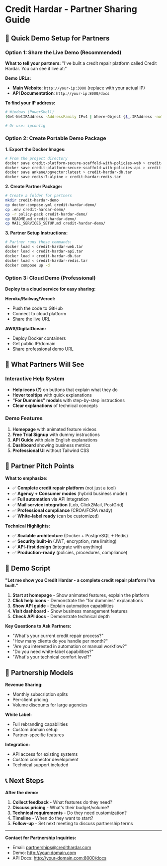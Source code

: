# Credit Hardar - Partner Sharing Guide

## 🚀 Quick Demo Setup for Partners

### Option 1: Share the Live Demo (Recommended)

**What to tell your partners:**
"I've built a credit repair platform called Credit Hardar. You can see it live at:"

**Demo URLs:**
- **Main Website**: `http://your-ip:3000` (replace with your actual IP)
- **API Documentation**: `http://your-ip:8000/docs`

**To find your IP address:**
```bash
# Windows (PowerShell)
(Get-NetIPAddress -AddressFamily IPv4 | Where-Object {$_.IPAddress -notlike "127.*" -and $_.IPAddress -notlike "169.*"}).IPAddress

# Or use: ipconfig
```

### Option 2: Create Portable Demo Package

**1. Export the Docker Images:**
```bash
# From the project directory
docker save credit-platform-secure-scaffold-with-policies-web > credit-hardar-web.tar
docker save credit-platform-secure-scaffold-with-policies-api > credit-hardar-api.tar
docker save ankane/pgvector:latest > credit-hardar-db.tar
docker save redis:7-alpine > credit-hardar-redis.tar
```

**2. Create Partner Package:**
```bash
# Create a folder for partners
mkdir credit-hardar-demo
cp docker-compose.yml credit-hardar-demo/
cp .env credit-hardar-demo/
cp -r policy-pack credit-hardar-demo/
cp README.md credit-hardar-demo/
cp MAIL_SERVICES_SETUP.md credit-hardar-demo/
```

**3. Partner Setup Instructions:**
```bash
# Partner runs these commands:
docker load < credit-hardar-web.tar
docker load < credit-hardar-api.tar
docker load < credit-hardar-db.tar
docker load < credit-hardar-redis.tar
docker compose up -d
```

### Option 3: Cloud Demo (Professional)

**Deploy to a cloud service for easy sharing:**

**Heroku/Railway/Vercel:**
- Push the code to GitHub
- Connect to cloud platform
- Share the live URL

**AWS/DigitalOcean:**
- Deploy Docker containers
- Get public IP/domain
- Share professional demo URL

## 📱 What Partners Will See

### Interactive Help System
- **Help icons (?)** on buttons that explain what they do
- **Hover tooltips** with quick explanations
- **"For Dummies" modals** with step-by-step instructions
- **Clear explanations** of technical concepts

### Demo Features
1. **Homepage** with animated feature videos
2. **Free Trial Signup** with dummy instructions
3. **API Guide** with plain English explanations
4. **Dashboard** showing business metrics
5. **Professional UI** without Tailwind CSS

## 💼 Partner Pitch Points

**What to emphasize:**
- ✅ **Complete credit repair platform** (not just a tool)
- ✅ **Agency + Consumer modes** (hybrid business model)
- ✅ **Full automation** via API integration
- ✅ **Mail service integration** (Lob, Click2Mail, PostGrid)
- ✅ **Professional compliance** (CROA/FCRA ready)
- ✅ **White-label ready** (can be customized)

**Technical Highlights:**
- ✅ **Scalable architecture** (Docker + PostgreSQL + Redis)
- ✅ **Security built-in** (JWT, encryption, rate limiting)
- ✅ **API-first design** (integrate with anything)
- ✅ **Production-ready** (policies, procedures, compliance)

## 🎯 Demo Script

**"Let me show you Credit Hardar - a complete credit repair platform I've built."**

1. **Start at homepage** - Show animated features, explain the platform
2. **Click help icons** - Demonstrate the "for dummies" explanations
3. **Show API guide** - Explain automation capabilities
4. **Visit dashboard** - Show business management features
5. **Check API docs** - Demonstrate technical depth

**Key Questions to Ask Partners:**
- "What's your current credit repair process?"
- "How many clients do you handle per month?"
- "Are you interested in automation or manual workflow?"
- "Do you need white-label capabilities?"
- "What's your technical comfort level?"

## 🤝 Partnership Models

**Revenue Sharing:**
- Monthly subscription splits
- Per-client pricing
- Volume discounts for large agencies

**White Label:**
- Full rebranding capabilities
- Custom domain setup
- Partner-specific features

**Integration:**
- API access for existing systems
- Custom connector development
- Technical support included

## 📞 Next Steps

**After the demo:**
1. **Collect feedback** - What features do they need?
2. **Discuss pricing** - What's their budget/volume?
3. **Technical requirements** - Do they need customization?
4. **Timeline** - When do they want to start?
5. **Follow-up** - Set next meeting to discuss partnership terms

---

**Contact for Partnership Inquiries:**
- Email: partnerships@credithardar.com
- Demo: http://your-domain.com
- API Docs: http://your-domain.com:8000/docs
